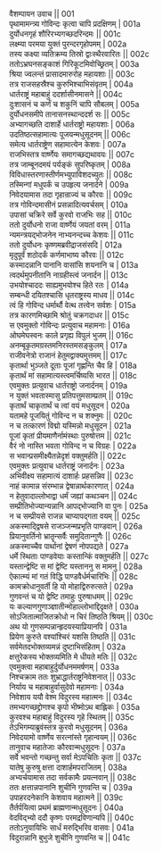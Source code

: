 वैशम्पायन उवाच ||	001    
पृथामामन्त्र्य गोविन्दः कृत्वा चापि प्रदक्षिणम् |	001a  
दुर्योधनगृहं शौरिरभ्यगच्छदरिन्दमः ||	001c  
लक्ष्म्या परमया युक्तं पुरन्दरगृहोपमम् |	002a  
तस्य कक्ष्या व्यतिक्रम्य तिस्रो द्वाःस्थैरवारितः ||	002c  
ततोऽभ्रघनसङ्काशं गिरिकूटमिवोच्छ्रितम् |	003a  
श्रिया ज्वलन्तं प्रासादमारुरोह महायशाः ||	003c  
तत्र राजसहस्रैश्च कुरुभिश्चाभिसंवृतम् |	004a  
धार्तराष्ट्रं महाबाहुं ददर्शासीनमासने ||	004c  
दुःशासनं च कर्णं च शकुनिं चापि सौबलम् |	005a  
दुर्योधनसमीपे तानासनस्थान्ददर्श सः ||	005c  
अभ्यागच्छति दाशार्हे धार्तराष्ट्रो महायशाः |	006a  
उदतिष्ठत्सहामात्यः पूजयन्मधुसूदनम् ||	006c  
समेत्य धार्तराष्ट्रेण सहामात्येन केशवः |	007a  
राजभिस्तत्र वार्ष्णेयः समागच्छद्यथावयः ||	007c  
तत्र जाम्बूनदमयं पर्यङ्कं सुपरिष्कृतम् |	008a  
विविधास्तरणास्तीर्णमभ्युपाविशदच्युतः ||	008c  
तस्मिन्गां मधुपर्कं च उपहृत्य जनार्दने |	009a  
निवेदयामास तदा गृहान्राज्यं च कौरवः ||	009c  
तत्र गोविन्दमासीनं प्रसन्नादित्यवर्चसम् |	010a  
उपासां चक्रिरे सर्वे कुरवो राजभिः सह ||	010c  
ततो दुर्योधनो राजा वार्ष्णेयं जयतां वरम् |	011a  
न्यमन्त्रयद्भोजनेन नाभ्यनन्दच्च केशवः ||	011c  
ततो दुर्योधनः कृष्णमब्रवीद्राजसंसदि |	012a  
मृदुपूर्वं शठोदर्कं कर्णमाभाष्य कौरवः ||	012c  
कस्मादन्नानि पानानि वासांसि शयनानि च |	013a  
त्वदर्थमुपनीतानि नाग्रहीस्त्वं जनार्दन ||	013c  
उभयोश्चाददः साह्यमुभयोश्च हिते रतः |	014a  
सम्बन्धी दयितश्चासि धृतराष्ट्रस्य माधव ||	014c  
त्वं हि गोविन्द धर्मार्थौ वेत्थ तत्त्वेन सर्वशः |	015a  
तत्र कारणमिच्छामि श्रोतुं चक्रगदाधर ||	015c  
स एवमुक्तो गोविन्दः प्रत्युवाच महामनाः |	016a  
ओघमेघस्वनः काले प्रगृह्य विपुलं भुजम् ||	016c  
अनम्बूकृतमग्रस्तमनिरस्तमसङ्कुलम् |	017a  
राजीवनेत्रो राजानं हेतुमद्वाक्यमुत्तमम् ||	017c  
कृतार्था भुञ्जते दूताः पूजां गृह्णन्ति चैव हि |	018a  
कृतार्थं मां सहामात्यस्त्वमर्चिष्यसि भारत ||	018c  
एवमुक्तः प्रत्युवाच धार्तराष्ट्रो जनार्दनम् |	019a  
न युक्तं भवतास्मासु प्रतिपत्तुमसाम्प्रतम् ||	019c  
कृतार्थं चाकृतार्थं च त्वां वयं मधुसूदन |	020a  
यतामहे पूजयितुं गोविन्द न च शक्नुमः ||	020c  
न च तत्कारणं विद्मो यस्मिन्नो मधुसूदन |	021a  
पूजां कृतां प्रीयमाणैर्नामंस्थाः पुरुषोत्तम ||	021c  
वैरं नो नास्ति भवता गोविन्द न च विग्रहः |	022a  
स भवान्प्रसमीक्ष्यैतन्नेदृशं वक्तुमर्हति ||	022c  
एवमुक्तः प्रत्युवाच धार्तराष्ट्रं जनार्दनः |	023a  
अभिवीक्ष्य सहामात्यं दाशार्हः प्रहसन्निव ||	023c  
नाहं कामान्न संरम्भान्न द्वेषान्नार्थकारणात् |	024a  
न हेतुवादाल्लोभाद्वा धर्मं जह्यां कथञ्चन ||	024c  
सम्प्रीतिभोज्यान्यन्नानि आपद्भोज्यानि वा पुनः |	025a  
न च सम्प्रीयसे राजन्न चाप्यापद्गता वयम् ||	025c  
अकस्माद्द्विषसे राजञ्जन्मप्रभृति पाण्डवान् |	026a  
प्रियानुवर्तिनो भ्रातॄन्सर्वैः समुदितान्गुणैः ||	026c  
अकस्माच्चैव पार्थानां द्वेषणं नोपपद्यते |	027a  
धर्मे स्थिताः पाण्डवेयाः कस्तान्किं वक्तुमर्हति ||	027c  
यस्तान्द्वेष्टि स मां द्वेष्टि यस्ताननु स मामनु |	028a  
ऐकात्म्यं मां गतं विद्धि पाण्डवैर्धर्मचारिभिः ||	028c  
कामक्रोधानुवर्ती हि यो मोहाद्विरुरुत्सते |	029a  
गुणवन्तं च यो द्वेष्टि तमाहुः पुरुषाधमम् ||	029c  
यः कल्याणगुणाञ्ज्ञातीन्मोहाल्लोभाद्दिदृक्षते |	030a  
सोऽजितात्माजितक्रोधो न चिरं तिष्ठति श्रियम् ||	030c  
अथ यो गुणसम्पन्नान्हृदयस्याप्रियानपि |	031a  
प्रियेण कुरुते वश्यांश्चिरं यशसि तिष्ठति ||	031c  
सर्वमेतदभोक्तव्यमन्नं दुष्टाभिसंहितम् |	032a  
क्षत्तुरेकस्य भोक्तव्यमिति मे धीयते मतिः ||	032c  
एवमुक्त्वा महाबाहुर्दुर्योधनममर्षणम् |	033a  
निश्चक्राम ततः शुभ्राद्धार्तराष्ट्रनिवेशनात् ||	033c  
निर्याय च महाबाहुर्वासुदेवो महामनाः |	034a  
निवेशाय ययौ वेश्म विदुरस्य महात्मनः ||	034c  
तमभ्यगच्छद्द्रोणश्च कृपो भीष्मोऽथ बाह्लिकः |	035a  
कुरवश्च महाबाहुं विदुरस्य गृहे स्थितम् ||	035c  
तेऽभिगम्याब्रुवंस्तत्र कुरवो मधुसूदनम् |	036a  
निवेदयामो वार्ष्णेय सरत्नांस्ते गृहान्वयम् ||	036c  
तानुवाच महातेजाः कौरवान्मधुसूदनः |	037a  
सर्वे भवन्तो गच्छन्तु सर्वा मेऽपचितिः कृता ||	037c  
यातेषु कुरुषु क्षत्ता दाशार्हमपराजितम् |	038a  
अभ्यर्चयामास तदा सर्वकामैः प्रयत्नवान् ||	038c  
ततः क्षत्तान्नपानानि शुचीनि गुणवन्ति च |	039a  
उपाहरदनेकानि केशवाय महात्मने ||	039c  
तैर्तर्पयित्वा प्रथमं ब्राह्मणान्मधुसूदनः |	040a  
वेदविद्भ्यो ददौ कृष्णः परमद्रविणान्यपि ||	040c  
ततोऽनुयायिभिः सार्धं मरुद्भिरिव वासवः |	041a  
विदुरान्नानि बुभुजे शुचीनि गुणवन्ति च ||	041c  
